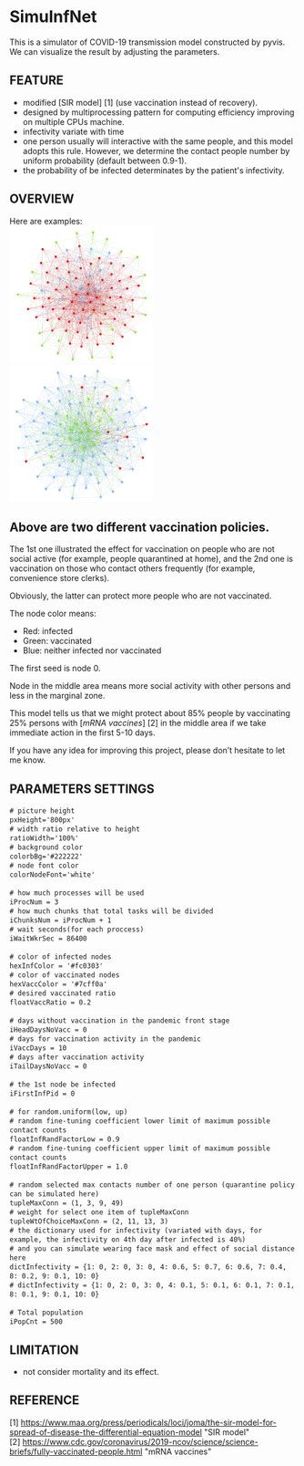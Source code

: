 # SimuInfNet
This is a simulator of COVID-19 transmission model constructed by pyvis.  
We can visualize the result by adjusting the parameters.

FEATURE
-------
*   modified [SIR model] [1] (use vaccination instead of recovery).
*   designed by multiprocessing pattern for computing efficiency improving on multiple CPUs machine.
*   infectivity variate with time
*   one person usually will interactive with the same people, and this model adopts this rule. However, we determine the contact people number by uniform probability (default between 0.9-1).
*   the probability of be infected determinates by the patient's infectivity. 

OVERVIEW
--------
Here are examples:  
<img src="./SamplePic/VaccOnBorder.png" alt="vaccinate on people not social active" width="50%" height="50%">
<img src="./SamplePic/VaccOnSocialActive.png" alt="vaccinate on social active people" width="50%" height="50%">

## Above are two different vaccination policies.
The 1st one illustrated the effect for vaccination on people who are not social active (for example, people quarantined at home), and the 2nd one is vaccination on those who contact others frequently (for example, convenience store clerks).  

Obviously, the latter can protect more people who are not vaccinated.  

The node color means:  
*   Red: infected
*   Green: vaccinated
*   Blue: neither infected nor vaccinated

The first seed is node 0.  

Node in the middle area means more social activity with other persons and less in the marginal zone.  

This model tells us that we might protect about 85% people by vaccinating 25% persons with [*mRNA vaccines*] [2] in the middle area if we take immediate action in the first 5-10 days.

If you have any idea for improving this project, please don’t hesitate to let me know.  

PARAMETERS SETTINGS
-------------------
    # picture height
    pxHeight='800px'
    # width ratio relative to height
    ratioWidth='100%'
    # background color
    colorbBg='#222222'
    # node font color
    colorNodeFont='white'
    
    # how much processes will be used
    iProcNum = 3
    # how much chunks that total tasks will be divided
    iChunksNum = iProcNum + 1
    # wait seconds(for each proccess) 
    iWaitWkrSec = 86400

    # color of infected nodes
    hexInfColor = '#fc0303'
    # color of vaccinated nodes
    hexVaccColor = '#7cff0a'
    # desired vaccinated ratio 
    floatVaccRatio = 0.2
    
    # days without vaccination in the pandemic front stage 
    iHeadDaysNoVacc = 0
    # days for vaccination activity in the pandemic
    iVaccDays = 10
    # days after vaccination activity
    iTailDaysNoVacc = 0
    
    # the 1st node be infected
    iFirstInfPid = 0
    
    # for random.uniform(low, up)
    # random fine-tuning coefficient lower limit of maximum possible contact counts
    floatInfRandFactorLow = 0.9
    # random fine-tuning coefficient upper limit of maximum possible contact counts
    floatInfRandFactorUpper = 1.0
    
    # random selected max contacts number of one person (quarantine policy can be simulated here)
    tupleMaxConn = (1, 3, 9, 49)
    # weight for select one item of tupleMaxConn
    tupleWtOfChoiceMaxConn = (2, 11, 13, 3)
    # the dictionary used for infectivity (variated with days, for example, the infectivity on 4th day after infected is 40%)
    # and you can simulate wearing face mask and effect of social distance here 
    dictInfectivity = {1: 0, 2: 0, 3: 0, 4: 0.6, 5: 0.7, 6: 0.6, 7: 0.4, 8: 0.2, 9: 0.1, 10: 0}
    # dictInfectivity = {1: 0, 2: 0, 3: 0, 4: 0.1, 5: 0.1, 6: 0.1, 7: 0.1, 8: 0.1, 9: 0.1, 10: 0}
    
    # Total population
    iPopCnt = 500


LIMITATION
----------
*   not consider mortality and its effect.


REFERENCE
---------
[1] https://www.maa.org/press/periodicals/loci/joma/the-sir-model-for-spread-of-disease-the-differential-equation-model "SIR model"  
[2] https://www.cdc.gov/coronavirus/2019-ncov/science/science-briefs/fully-vaccinated-people.html "mRNA vaccines"  
